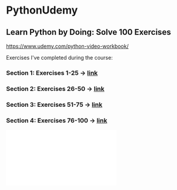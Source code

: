 # PythonUdemy
## Learn Python by Doing: Solve 100 Exercises
https://www.udemy.com/python-video-workbook/

Exercises I've completed during the course:

### Section 1: Exercises 1-25 -> [link](/Section1)
### Section 2: Exercises 26-50 -> [link](/Section2)
### Section 3: Exercises 51-75 -> [link](/Section3)
### Section 4: Exercises 76-100 -> [link](/Section4)

![Certificate](certificate25122018.pdf)
